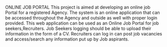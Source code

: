 ONLINE JOB PORTAL
This project is aimed at developing  an online job Portal for a registered Agency.
The system is an online application that can be  accessed throughout the Agency and outside as well with proper login  provided.
This web application can be used as an Online Job Portal for job seekers,Recruiters. 
Job  Seekers logging should be able to upload their information in the form of a CV.
Recruiters can log in can post job vacancies and  access/search any  information put up by Job aspirants. 
